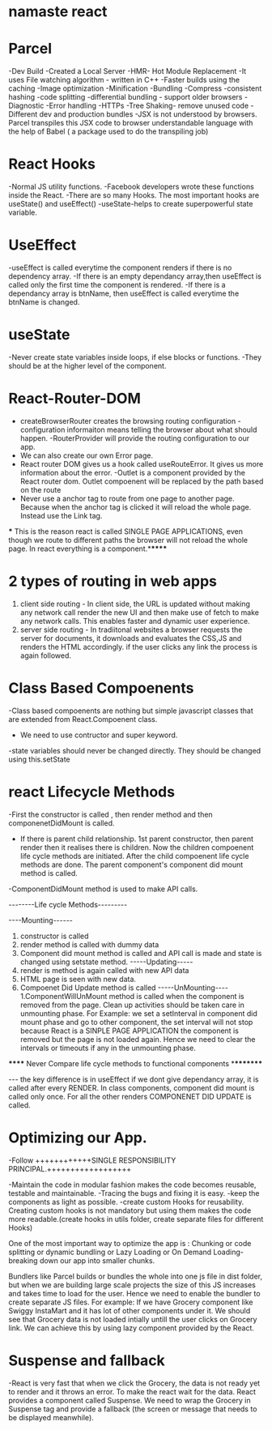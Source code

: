 # namaste react

# Parcel

-Dev Build
-Created a Local Server
-HMR- Hot Module Replacement
-It uses File watching algorithm - written in C++
-Faster builds using the caching
-Image optimization
-Minification
-Bundling
-Compress
-consistent hashing
-code splitting
-differential bundling - support older browsers
-Diagnostic
-Error handling
-HTTPs
-Tree Shaking- remove unused code
-Different dev and production bundles
-JSX is not understood by browsers. Parcel transpiles this JSX code to browser understandable language with the help of Babel ( a package used to do the transpiling job)

# React Hooks

-Normal JS utility functions.
-Facebook developers wrote these functions inside the React.
-There are so many Hooks. The most important hooks are useState() and useEffect()
-useState-helps to create superpowerful state variable.

# UseEffect

-useEffect is called everytime the component renders if there is no dependency array.
-If there is an empty dependancy array,then useEffect is called only the first time the component is rendered.
-If there is a dependancy array is btnName, then useEffect is called everytime the btnName is changed.

# useState

-Never create state variables inside loops, if else blocks or functions.
-They should be at the higher level of the component.

# React-Router-DOM

- createBrowserRouter creates the browsing routing configuration
  -configuration informaiton means telling the browser about what should happen.
  -RouterProvider will provide the routing configuration to our app.
- We can also create our own Error page.
- React router DOM gives us a hook called useRouteError. It gives us more information about the error.
  -Outlet is a component provided by the React router dom. Outlet compoenent will be replaced by the path based on the route
- Never use a anchor tag to route from one page to another page. Because when the anchor tag is clicked it will reload the whole page. Instead use the Link tag.

**\*** This is the reason react is called SINGLE PAGE APPLICATIONS, even though we route to different paths the browser will not reload the whole page. In react everything is a component.\***\*\*\*\***

# 2 types of routing in web apps

1. client side routing - In client side, the URL is updated without making any network call render the new UI and then make use of fetch to make any network calls. This enables faster and dynamic user experience.
2. server side routing - In tradiitonal websites a browser requests the server for documents, it downloads and evaluates the CSS,JS and renders the HTML accordingly. if the user clicks any link the process is again followed.

# Class Based Compoenents

-Class based compoenents are nothing but simple javascript classes that are extended from React.Compoenent class.

- We need to use contructor and super keyword.

-state variables should never be changed directly. They should be changed using this.setState

# react Lifecycle Methods

-First the constructor is called , then render method and then componenetDidMount is called.

- If there is parent child relationship.
  1st parent constructor, then parent render then it realises there is children. Now the children compoenent life cycle methods are initiated. After the child compoenent life cycle methods are done. The parent component's component did mount method is called.

-ComponentDidMount method is used to make API calls.

--------Life cycle Methods---------

----Mounting------

1. constructor is called
2. render method is called with dummy data
3. Component did mount method is called and API call is made and state is changed using setstate method.
   -----Updating-----
4. render is method is again called with new API data
5. HTML page is seen with new data.
6. Compoenet Did Update method is called
   -----UnMounting----
   1.ComponentWillUnMount method is called when the component is removed from the page. Clean up activities should be taken care in unmounting phase.
   For Example: we set a setInterval in component did mount phase and go to other component, the set interval will not stop because React is a SINPLE PAGE APPLICATION the component is removed but the page is not loaded again. Hence we need to clear the intervals or timeouts if any in the unmounting phase.

**\*\*\*\*** Never Compare life cycle methods to functional components \***\*\*\*\*\*\*\***

--- the key difference is
in useEffect if we dont give dependancy array, it is called after every RENDER.
In class components, component did mount is called only once. For all the other renders COMPONENET DID UPDATE is called.

# Optimizing our App.

-Follow ++++++++++++SINGLE RESPONSIBILITY PRINCIPAL.++++++++++++++++++

-Maintain the code in modular fashion makes the code becomes reusable, testable and maintainable.
-Tracing the bugs and fixing it is easy.
-keep the components as light as possible.
-create custom Hooks for reusability. Creating custom hooks is not mandatory but using them makes the code more readable.(create hooks in utils folder, create separate files for different Hooks)

One of the most important way to optimize the app is :
Chunking or code splitting or dynamic bundling or Lazy Loading or On Demand Loading- breaking down our app into smaller chunks.

Bundlers like Parcel builds or bundles the whole into one js file in dist folder, but when we are building large scale projects the size of this JS increases and takes time to load for the user. Hence we need to enable the bundler to create separate JS files.
For example: If we have Grocery component like Swiggy InstaMart and it has lot of other components under it. We should see that Grocery data is not loaded intially untill the user clicks on Grocery link.
We can achieve this by using lazy component provided by the React.

# Suspense and fallback

-React is very fast that when we click the Grocery, the data is not ready yet to render and it throws an error. To make the react wait for the data. React provides a component called Suspense. We need to wrap the Grocery in Suspense tag and provide a fallback (the screen or message that needs to be displayed meanwhile).

